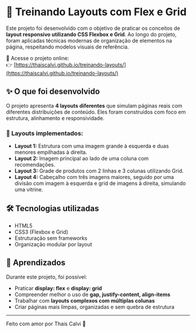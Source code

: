# 🧩 Treinando Layouts com Flex e Grid

Este projeto foi desenvolvido com o objetivo de praticar os conceitos de **layout responsivo utilizando CSS Flexbox e Grid**. Ao longo do projeto, foram aplicadas técnicas modernas de organização de elementos na página, respeitando modelos visuais de referência.

📍 Acesse o projeto online:  
👉 [https://thaiscalvi.github.io/treinando-layouts/](https://thaiscalvi.github.io/treinando-layouts/)

## ✨ O que foi desenvolvido

O projeto apresenta **4 layouts diferentes** que simulam páginas reais com diferentes distribuições de conteúdo. Eles foram construídos com foco em estrutura, alinhamento e responsividade.

### 🧱 Layouts implementados:

- **Layout 1:** Estrutura com uma imagem grande à esquerda e duas menores empilhadas à direita.  
- **Layout 2:** Imagem principal ao lado de uma coluna com recomendações.  
- **Layout 3:** Grade de produtos com 2 linhas e 3 colunas utilizando Grid.  
- **Layout 4:** Cabeçalho com três imagens maiores, seguido por uma divisão com imagem à esquerda e grid de imagens à direita, simulando uma vitrine.

## 🛠️ Tecnologias utilizadas

- HTML5
- CSS3 (Flexbox e Grid)
- Estruturação sem frameworks
- Organização modular por layout

## 🧠 Aprendizados

Durante este projeto, foi possível:
- Praticar **display: flex** e **display: grid**
- Compreender melhor o uso de **gap, justify-content, align-items**
- Trabalhar com **layouts complexos com múltiplas colunas**
- Criar páginas mais limpas, organizadas e sem quebra de estrutura

---

Feito com amor por Thais Calvi 💛  
